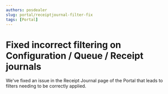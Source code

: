 ```yaml
---
authors: posdealer
slug: portal/receiptjournal-filter-fix
tags: [Portal]
---
```


# Fixed incorrect filtering on Configuration / Queue / Receipt journals
We've fixed an issue in the Receipt Journal page of the Portal that leads to filters needing to be correctly applied.
